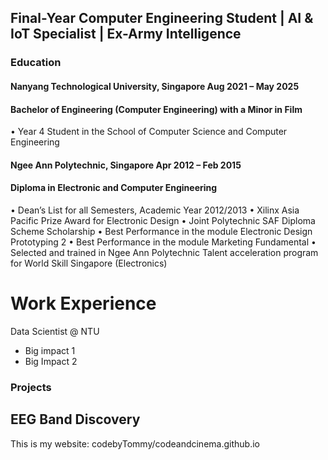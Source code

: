 ## Final-Year Computer Engineering Student | AI & IoT Specialist | Ex-Army Intelligence

### Education
#### Nanyang Technological University, Singapore                   Aug 2021 – May 2025
#### Bachelor of Engineering (Computer Engineering) with a Minor in Film 
•	Year 4 Student in the School of Computer Science and Computer Engineering

#### Ngee Ann Polytechnic, Singapore                              Apr 2012 – Feb 2015
#### Diploma in Electronic and Computer Engineering
•	Dean’s List for all Semesters, Academic Year 2012/2013
•	Xilinx Asia Pacific Prize Award for Electronic Design 
•	Joint Polytechnic SAF Diploma Scheme Scholarship
•	Best Performance in the module Electronic Design Prototyping 2
•	Best Performance in the module Marketing Fundamental 
•	Selected and trained in Ngee Ann Polytechnic Talent acceleration program for World Skill Singapore (Electronics)

# Work Experience
Data Scientist @ NTU
- Big impact 1
- Big Impact 2

### Projects
EEG Band Discovery 
- 

This is my website:
codebyTommy/codeandcinema.github.io
